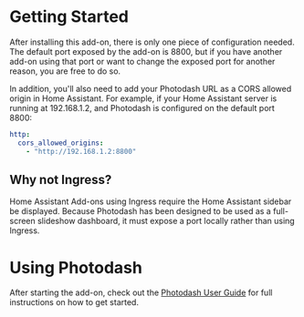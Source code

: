 # Getting Started

After installing this add-on, there is only one piece of configuration needed. The default port exposed by the add-on is 8800, but if you have another add-on using that port or want to change the exposed port for another reason, you are free to do so.

In addition, you'll also need to add your Photodash URL as a CORS allowed origin in Home Assistant. For example,  if your Home Assistant server is running at 192.168.1.2, and Photodash is configured on the default port 8800:

```yaml
http:
  cors_allowed_origins:
    - "http://192.168.1.2:8800"
```

## Why not Ingress?

Home Assistant Add-ons using Ingress require the Home Assistant sidebar be displayed. Because Photodash has been designed to be used as a full-screen slideshow dashboard, it must expose a port locally rather than using Ingress.

# Using Photodash

After starting the add-on, check out the [Photodash User Guide](https://photodash.apop.tech/docs/category/user-guide) for full instructions on how to get started.
